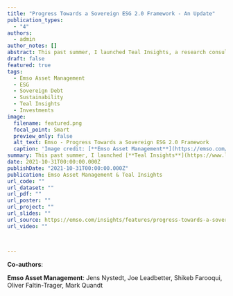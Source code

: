 ```yaml
---
title: "Progress Towards a Sovereign ESG 2.0 Framework - An Update"
publication_types:
  - "4"
authors:
  - admin
author_notes: []
abstract: This past summer, I launched Teal Insights, a research consulting firm focusing on uncovering actionable insights relevant to emerging markets, sovereign debt, and sustainability. It has been a pleasure working with the Emso Asset Management team to assess and continue to enhance their approach to Sovereign ESG in emerging markets. This publication benchmarked their approach to Sovereign ESG against best practices I helped formulate at the World Bank. It also outlined areas for growth going forward.   
draft: false
featured: true
tags:
  - Emso Asset Management
  - ESG
  - Sovereign Debt
  - Sustainability
  - Teal Insights
  - Investments
image:
  filename: featured.png
  focal_point: Smart
  preview_only: false
  alt_text: Emso - Progress Towards a Sovereign ESG 2.0 Framework
  caption: 'Image credit: [**Emso Asset Management**](https://emso.com/)'
summary: This past summer, I launched [**Teal Insights**](https://www.linkedin.com/company/teal-insights/?viewAsMember=true), a research consulting firm focusing on uncovering actionable insights relevant to emerging markets, sovereign debt, and sustainability. It has been a pleasure working with the [**Emso Asset Management**](https://emso.com/) team to assess and continue to enhance their approach to Sovereign ESG in emerging markets. This publication benchmarked their approach to Sovereign ESG against best practices I helped formulate at the World Bank. It also outlined areas for growth going forward. Teal Insights is working with Emso Asset Management on an ongoing basis on projects related to sustainable finance in emerging markets sovereign fixed income.  The partnership aims to cut through the wishful thinking and hype that currently dominate discussions of ESG to provide reality-based insights and investment practices.
date: 2021-10-31T00:00:00.000Z
publishDate: "2021-10-31T00:00:00.000Z"
publication: Emso Asset Management & Teal Insights
url_code: ""
url_dataset: ""
url_pdf: ""
url_poster: ""
url_project: ""
url_slides: ""
url_source: https://emso.com/insights/features/progress-towards-a-sovereign-esg-20-framework-1LJLEBKz56qsVg5meM7f3F
url_video: ""



---
```


**Co-authors**: 

**Emso Asset Management**: Jens Nystedt, Joe Leadbetter, Shikeb Farooqui, Oliver Faltin-Trager, Mark Quandt
